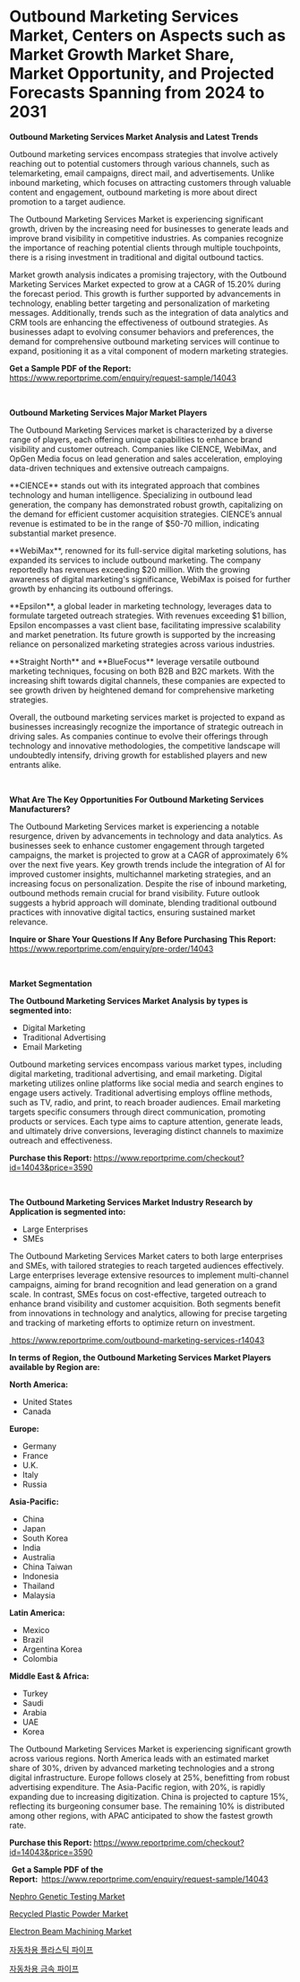 <p><h1>Outbound Marketing Services Market, Centers on Aspects such as Market Growth Market Share, Market Opportunity, and Projected Forecasts Spanning from 2024 to 2031</h1></p><p><strong>Outbound Marketing Services Market Analysis and Latest Trends</strong></p>
<p><p>Outbound marketing services encompass strategies that involve actively reaching out to potential customers through various channels, such as telemarketing, email campaigns, direct mail, and advertisements. Unlike inbound marketing, which focuses on attracting customers through valuable content and engagement, outbound marketing is more about direct promotion to a target audience.</p><p>The Outbound Marketing Services Market is experiencing significant growth, driven by the increasing need for businesses to generate leads and improve brand visibility in competitive industries. As companies recognize the importance of reaching potential clients through multiple touchpoints, there is a rising investment in traditional and digital outbound tactics. </p><p>Market growth analysis indicates a promising trajectory, with the Outbound Marketing Services Market expected to grow at a CAGR of 15.20% during the forecast period. This growth is further supported by advancements in technology, enabling better targeting and personalization of marketing messages. Additionally, trends such as the integration of data analytics and CRM tools are enhancing the effectiveness of outbound strategies. As businesses adapt to evolving consumer behaviors and preferences, the demand for comprehensive outbound marketing services will continue to expand, positioning it as a vital component of modern marketing strategies.</p></p>
<p><strong>Get a Sample PDF of the Report:&nbsp;</strong> <a href="https://www.reportprime.com/enquiry/request-sample/14043">https://www.reportprime.com/enquiry/request-sample/14043</a></p>
<p>&nbsp;</p>
<p><strong>Outbound Marketing Services Major Market Players</strong></p>
<p><p>The Outbound Marketing Services market is characterized by a diverse range of players, each offering unique capabilities to enhance brand visibility and customer outreach. Companies like CIENCE, WebiMax, and OpGen Media focus on lead generation and sales acceleration, employing data-driven techniques and extensive outreach campaigns.</p><p>**CIENCE** stands out with its integrated approach that combines technology and human intelligence. Specializing in outbound lead generation, the company has demonstrated robust growth, capitalizing on the demand for efficient customer acquisition strategies. CIENCE’s annual revenue is estimated to be in the range of $50-70 million, indicating substantial market presence.</p><p>**WebiMax**, renowned for its full-service digital marketing solutions, has expanded its services to include outbound marketing. The company reportedly has revenues exceeding $20 million. With the growing awareness of digital marketing's significance, WebiMax is poised for further growth by enhancing its outbound offerings.</p><p>**Epsilon**, a global leader in marketing technology, leverages data to formulate targeted outreach strategies. With revenues exceeding $1 billion, Epsilon encompasses a vast client base, facilitating impressive scalability and market penetration. Its future growth is supported by the increasing reliance on personalized marketing strategies across various industries.</p><p>**Straight North** and **BlueFocus** leverage versatile outbound marketing techniques, focusing on both B2B and B2C markets. With the increasing shift towards digital channels, these companies are expected to see growth driven by heightened demand for comprehensive marketing strategies.</p><p>Overall, the outbound marketing services market is projected to expand as businesses increasingly recognize the importance of strategic outreach in driving sales. As companies continue to evolve their offerings through technology and innovative methodologies, the competitive landscape will undoubtedly intensify, driving growth for established players and new entrants alike.</p></p>
<p>&nbsp;</p>
<p><strong>What Are The Key Opportunities For Outbound Marketing Services Manufacturers?</strong></p>
<p><p>The Outbound Marketing Services market is experiencing a notable resurgence, driven by advancements in technology and data analytics. As businesses seek to enhance customer engagement through targeted campaigns, the market is projected to grow at a CAGR of approximately 6% over the next five years. Key growth trends include the integration of AI for improved customer insights, multichannel marketing strategies, and an increasing focus on personalization. Despite the rise of inbound marketing, outbound methods remain crucial for brand visibility. Future outlook suggests a hybrid approach will dominate, blending traditional outbound practices with innovative digital tactics, ensuring sustained market relevance.</p></p>
<p><strong>Inquire or Share Your Questions If Any Before Purchasing This Report:</strong> <a href="https://www.reportprime.com/enquiry/pre-order/14043">https://www.reportprime.com/enquiry/pre-order/14043</a></p>
<p>&nbsp;</p>
<p><strong>Market Segmentation</strong></p>
<p><strong>The Outbound Marketing Services Market Analysis by types is segmented into:</strong></p>
<p><ul><li>Digital Marketing</li><li>Traditional Advertising</li><li>Email Marketing</li></ul></p>
<p><p>Outbound marketing services encompass various market types, including digital marketing, traditional advertising, and email marketing. Digital marketing utilizes online platforms like social media and search engines to engage users actively. Traditional advertising employs offline methods, such as TV, radio, and print, to reach broader audiences. Email marketing targets specific consumers through direct communication, promoting products or services. Each type aims to capture attention, generate leads, and ultimately drive conversions, leveraging distinct channels to maximize outreach and effectiveness.</p></p>
<p><strong>Purchase this Report:&nbsp;</strong><a href="https://www.reportprime.com/checkout?id=14043&price=3590">https://www.reportprime.com/checkout?id=14043&price=3590</a></p>
<p>&nbsp;</p>
<p><strong>The Outbound Marketing Services Market Industry Research by Application is segmented into:</strong></p>
<p><ul><li>Large Enterprises</li><li>SMEs</li></ul></p>
<p><p>The Outbound Marketing Services Market caters to both large enterprises and SMEs, with tailored strategies to reach targeted audiences effectively. Large enterprises leverage extensive resources to implement multi-channel campaigns, aiming for brand recognition and lead generation on a grand scale. In contrast, SMEs focus on cost-effective, targeted outreach to enhance brand visibility and customer acquisition. Both segments benefit from innovations in technology and analytics, allowing for precise targeting and tracking of marketing efforts to optimize return on investment.</p></p>
<p><a href="https://www.reportprime.com/outbound-marketing-services-r14043">&nbsp;https://www.reportprime.com/outbound-marketing-services-r14043</a></p>
<p><strong>In terms of Region, the Outbound Marketing Services Market Players available by Region are:</strong></p>
<p>
    <p> <strong> North America: </strong>
        <ul>
            <li>United States</li>
            <li>Canada</li>
        </ul>
        </p> 
    <p> <strong> Europe: </strong>
        <ul>
            <li>Germany</li>
            <li>France</li>
            <li>U.K.</li>
            <li>Italy</li>
            <li>Russia</li>
        </ul>
        </p> 
    <p> <strong> Asia-Pacific: </strong>
        <ul>
            <li>China</li>
            <li>Japan</li>
            <li>South Korea</li>
            <li>India</li>
            <li>Australia</li>
            <li>China Taiwan</li>
            <li>Indonesia</li>
            <li>Thailand</li>
            <li>Malaysia</li>
        </ul>
        </p> 
    <p> <strong> Latin America: </strong>
        <ul>
            <li>Mexico</li>
            <li>Brazil</li>
            <li>Argentina Korea</li>
            <li>Colombia</li>
        </ul>
        </p> 
    <p> <strong> Middle East & Africa: </strong>
        <ul>
            <li>Turkey</li>
            <li>Saudi</li>
            <li>Arabia</li>
            <li>UAE</li>
            <li>Korea</li>
        </ul>
    </p>
    </p>
<p><p>The Outbound Marketing Services Market is experiencing significant growth across various regions. North America leads with an estimated market share of 30%, driven by advanced marketing technologies and a strong digital infrastructure. Europe follows closely at 25%, benefitting from robust advertising expenditure. The Asia-Pacific region, with 20%, is rapidly expanding due to increasing digitization. China is projected to capture 15%, reflecting its burgeoning consumer base. The remaining 10% is distributed among other regions, with APAC anticipated to show the fastest growth rate.</p></p>
<p><strong>Purchase this Report: </strong><a href="https://www.reportprime.com/checkout?id=14043&price=3590">https://www.reportprime.com/checkout?id=14043&price=3590</a></p>
<p>&nbsp;<strong>Get a Sample PDF of the Report:&nbsp;&nbsp;</strong><a href="https://www.reportprime.com/enquiry/request-sample/14043">https://www.reportprime.com/enquiry/request-sample/14043</a></p>
<p><strong></strong></p>
<p><p><a href="https://medium.com/@jhydehele7/global-perspectives-on-nephro-genetic-testing-market-trends-challenges-and-forecast-2024-2031-337d6d5568ee">Nephro Genetic Testing Market</a></p><p><a href="https://www.linkedin.com/pulse/recycled-plastic-powder-market-size-growth-trends-statistics-rkree?trackingId=IwNinUoJTbWXgmWpBlqrbQ%3D%3D">Recycled Plastic Powder Market</a></p><p><a href="https://github.com/RoccoManning/Market-Research-Report-List-6/blob/main/electron-beam-machining-market.md">Electron Beam Machining Market</a></p><p><a href="https://medium.com/@mujgankortalih/plastic-pipes-for-automotive-market-%EC%9D%98-%EA%B8%80%EB%A1%9C%EB%B2%8C-%EC%8B%9C%EC%9E%A5-%EA%B0%9C%EC%9A%94%EB%8A%94-%EC%A0%84-%EC%84%B8%EA%B3%84-%EB%B0%8F-%EC%A3%BC%EC%9A%94-%EC%8B%9C%EC%9E%A5%EC%9D%98-%EC%82%B0%EC%97%85%EC%97%90-%EC%98%81%ED%96%A5%EC%9D%84-%EB%AF%B8%EC%B9%98%EB%8A%94-%EC%A3%BC%EC%9A%94-%ED%8A%B8%EB%A0%8C%EB%93%9C%EC%97%90-%EB%8C%80%ED%95%9C-%EB%8F%85%ED%8A%B9%ED%95%9C-%EA%B4%80%EC%A0%90%EC%9D%84-116f0e301d9c">자동차용 플라스틱 파이프</a></p><p><a href="https://medium.com/@mujgankortalih/metal-pipe-for-automotive-market-%EC%9D%98-%EA%B8%80%EB%A1%9C%EB%B2%8C-%EC%8B%9C%EC%9E%A5-%EA%B0%9C%EC%9A%94%EB%8A%94-%EC%A0%84-%EC%84%B8%EA%B3%84-%EB%B0%8F-%EC%A3%BC%EC%9A%94-%EC%8B%9C%EC%9E%A5%EC%9D%98-%EC%82%B0%EC%97%85%EC%97%90-%EC%98%81%ED%96%A5%EC%9D%84-%EB%AF%B8%EC%B9%98%EB%8A%94-%EC%A3%BC%EC%9A%94-%ED%8A%B8%EB%A0%8C%EB%93%9C%EC%97%90-%EB%8C%80%ED%95%9C-%EB%8F%85%ED%8A%B9%ED%95%9C-%EA%B4%80%EC%A0%90%EC%9D%84-%EC%A0%9C%EA%B3%B5%ED%95%A9%EB%8B%88%EB%8B%A4-817de3458c7d">자동차용 금속 파이프</a></p></p>